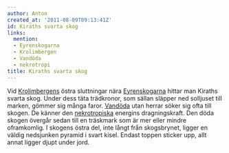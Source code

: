 ```yaml
---
author: Anton
created_at: '2011-08-09T09:13:41Z'
id: Kiraths svarta skog
links:
  mention:
  - Eyrenskogarna
  - Krolimbergen
  - Vandöda
  - nekrotropi
title: Kiraths svarta skog
---
```


Vid [Krolimbergens] östra sluttningar nära [Eyrenskogarna] hittar man Kiraths svarta skog. Under
dess täta trädkronor, som sällan släpper ned solljuset till marken, gömmer sig många faror.
[Vandöda] utan herrar söker sig ofta till skogen. De känner den [nekrotropiska] energins
dragningskraft. Den döda skogen övergår sedan till en träskmark som är mer eller mindre oframkomlig.
I skogens östra del, inte långt från skogsbrynet, ligger en väldig nedsjunken pyramid i svart kisel.
Endast toppen sticker upp, allt annat ligger djupt under jord.

  [Krolimbergens]: Krolimbergen
  [Eyrenskogarna]: Eyrenskogarna
  [Vandöda]: Vandöda
  [nekrotropiska]: nekrotropi
